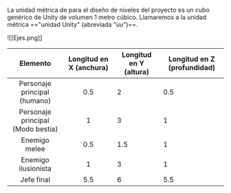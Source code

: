 
La unidad métrica de para el diseño de niveles del proyecto es un cubo genérico de Unity de volumen 1 metro cúbico. Llamaremos a la unidad métrica =="unidad Unity" (abreviada "uu")==.

![[Ejes.png]]

|             Elemento              | Longitud en X (anchura) | Longitud en Y (altura) | Longitud en Z (profundidad) |
| :-------------------------------: | :---------------------: | ---------------------- | --------------------------- |
|   Personaje principal (humano)    |           0.5           | 2                      | 0.5                         |
| Personaje principal (Modo bestia) |            1            | 3                      | 1                           |
|           Enemigo melee           |           0.5           | 1.5                    | 1                           |
|        Enemigo ilusionista        |            1            | 3                      | 1                           |
|            Jefe final             |           5.5           | 6                      | 5.5                         |

